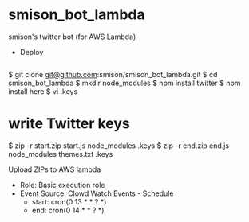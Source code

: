# smison_bot_lambda
smison's twitter bot (for AWS Lambda)

- Deploy
   ```
$ git clone git@github.com:smison/smison_bot_lambda.git
$ cd smison_bot_lambda
$ mkdir node_modules
$ npm install twitter
$ npm install here
$ vi .keys
  # write Twitter keys
$ zip -r start.zip start.js node_modules .keys
$ zip -r end.zip end.js node_modules themes.txt .keys

Upload ZIPs to AWS lambda
  - Role: Basic execution role
  - Event Source: Clowd Watch Events - Schedule
    - start: cron(0 13 * * ? *)
    - end:   cron(0 14 * * ? *)
   ```
